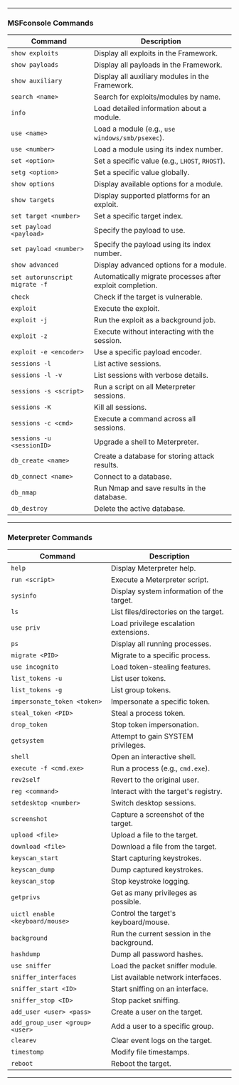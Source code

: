 
---

### **MSFconsole Commands**

| **Command**                    | **Description**                                           |
| ------------------------------ | --------------------------------------------------------- |
| `show exploits`                | Display all exploits in the Framework.                    |
| `show payloads`                | Display all payloads in the Framework.                    |
| `show auxiliary`               | Display all auxiliary modules in the Framework.           |
| `search <name>`                | Search for exploits/modules by name.                      |
| `info`                         | Load detailed information about a module.                 |
| `use <name>`                   | Load a module (e.g., `use windows/smb/psexec`).           |
| `use <number>`                 | Load a module using its index number.                     |
| `set <option>`                 | Set a specific value (e.g., `LHOST`, `RHOST`).            |
| `setg <option>`                | Set a specific value globally.                            |
| `show options`                 | Display available options for a module.                   |
| `show targets`                 | Display supported platforms for an exploit.               |
| `set target <number>`          | Set a specific target index.                              |
| `set payload <payload>`        | Specify the payload to use.                               |
| `set payload <number>`         | Specify the payload using its index number.               |
| `show advanced`                | Display advanced options for a module.                    |
| `set autorunscript migrate -f` | Automatically migrate processes after exploit completion. |
| `check`                        | Check if the target is vulnerable.                        |
| `exploit`                      | Execute the exploit.                                      |
| `exploit -j`                   | Run the exploit as a background job.                      |
| `exploit -z`                   | Execute without interacting with the session.             |
| `exploit -e <encoder>`         | Use a specific payload encoder.                           |
| `sessions -l`                  | List active sessions.                                     |
| `sessions -l -v`               | List sessions with verbose details.                       |
| `sessions -s <script>`         | Run a script on all Meterpreter sessions.                 |
| `sessions -K`                  | Kill all sessions.                                        |
| `sessions -c <cmd>`            | Execute a command across all sessions.                    |
| `sessions -u <sessionID>`      | Upgrade a shell to Meterpreter.                           |
| `db_create <name>`             | Create a database for storing attack results.             |
| `db_connect <name>`            | Connect to a database.                                    |
| `db_nmap`                      | Run Nmap and save results in the database.                |
| `db_destroy`                   | Delete the active database.                               |

---

### **Meterpreter Commands**

|**Command**|**Description**|
|---|---|
|`help`|Display Meterpreter help.|
|`run <script>`|Execute a Meterpreter script.|
|`sysinfo`|Display system information of the target.|
|`ls`|List files/directories on the target.|
|`use priv`|Load privilege escalation extensions.|
|`ps`|Display all running processes.|
|`migrate <PID>`|Migrate to a specific process.|
|`use incognito`|Load token-stealing features.|
|`list_tokens -u`|List user tokens.|
|`list_tokens -g`|List group tokens.|
|`impersonate_token <token>`|Impersonate a specific token.|
|`steal_token <PID>`|Steal a process token.|
|`drop_token`|Stop token impersonation.|
|`getsystem`|Attempt to gain SYSTEM privileges.|
|`shell`|Open an interactive shell.|
|`execute -f <cmd.exe>`|Run a process (e.g., `cmd.exe`).|
|`rev2self`|Revert to the original user.|
|`reg <command>`|Interact with the target's registry.|
|`setdesktop <number>`|Switch desktop sessions.|
|`screenshot`|Capture a screenshot of the target.|
|`upload <file>`|Upload a file to the target.|
|`download <file>`|Download a file from the target.|
|`keyscan_start`|Start capturing keystrokes.|
|`keyscan_dump`|Dump captured keystrokes.|
|`keyscan_stop`|Stop keystroke logging.|
|`getprivs`|Get as many privileges as possible.|
|`uictl enable <keyboard/mouse>`|Control the target's keyboard/mouse.|
|`background`|Run the current session in the background.|
|`hashdump`|Dump all password hashes.|
|`use sniffer`|Load the packet sniffer module.|
|`sniffer_interfaces`|List available network interfaces.|
|`sniffer_start <ID>`|Start sniffing on an interface.|
|`sniffer_stop <ID>`|Stop packet sniffing.|
|`add_user <user> <pass>`|Create a user on the target.|
|`add_group_user <group> <user>`|Add a user to a specific group.|
|`clearev`|Clear event logs on the target.|
|`timestomp`|Modify file timestamps.|
|`reboot`|Reboot the target.|

---
